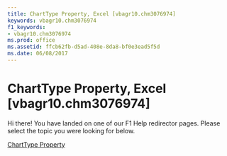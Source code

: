 ```yaml
---
title: ChartType Property, Excel [vbagr10.chm3076974]
keywords: vbagr10.chm3076974
f1_keywords:
- vbagr10.chm3076974
ms.prod: office
ms.assetid: ffcb62fb-d5ad-408e-8da8-bf0e3ead5f5d
ms.date: 06/08/2017
---
```



# ChartType Property, Excel [vbagr10.chm3076974]

Hi there! You have landed on one of our F1 Help redirector pages. Please select the topic you were looking for below.

[ChartType Property](http://msdn.microsoft.com/library/a59871a9-d2f9-657a-1553-eba8c4e4a5a8%28Office.15%29.aspx)

